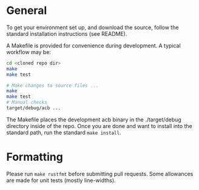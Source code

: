 # General

To get your environment set up, and download the source, follow the standard installation instructions (see README).

A Makefile is provided for convenience during development. A typical workflow may be:

```sh
cd <cloned repo dir>
make
make test

# Make changes to source files ...
make
make test
# Manual checks
target/debug/acb ...
```

The Makefile places the development acb binary in the ./target/debug directory inside of the repo. Once you are done and want to install into the standard path, run the standard `make install`.

# Formatting
Please run `make rustfmt` before submitting pull requests.
Some allowances are made for unit tests (mostly line-widths).